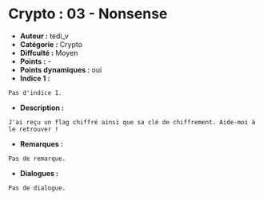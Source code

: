 # Crypto : 03 - Nonsense

- **Auteur :** tedi_v
- **Catégorie :** Crypto
- **Diffculté :** Moyen
- **Points :** -
- **Points dynamiques :** oui
- **Indice 1 :**
```
Pas d'indice 1.
```

- **Description :**
```
J'ai reçu un flag chiffré ainsi que sa clé de chiffrement. Aide-moi à le retrouver !
```

- **Remarques :**
```
Pas de remarque.
```

- **Dialogues :**
```
Pas de dialogue.
```
